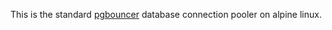 This is the standard [pgbouncer](https://github.com/pgbouncer/pgbouncer) database connection pooler on alpine linux.
